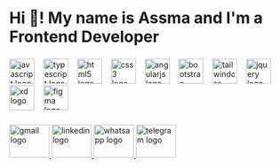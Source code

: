 <h1 align="left">Hi 👋! My name is Assma and I'm a Frontend Developer</h1>

###

<div align="left">
  <img src="https://cdn.jsdelivr.net/gh/devicons/devicon/icons/javascript/javascript-original.svg" height="45" alt="javascript logo"  />
  <img width="08" />
  <img src="https://cdn.jsdelivr.net/gh/devicons/devicon/icons/typescript/typescript-original.svg" height="45" alt="typescript logo"  />
  <img width="08" />
  <img src="https://cdn.jsdelivr.net/gh/devicons/devicon/icons/html5/html5-original.svg" height="45" alt="html5 logo"  />
  <img width="08" />
  <img src="https://cdn.jsdelivr.net/gh/devicons/devicon/icons/css3/css3-original.svg" height="45" alt="css3 logo"  />
  <img width="08" />
  <img src="https://cdn.jsdelivr.net/gh/devicons/devicon/icons/angularjs/angularjs-original.svg" height="45" alt="angularjs logo"  />
  <img width="08" />
  <img src="https://cdn.jsdelivr.net/gh/devicons/devicon/icons/bootstrap/bootstrap-original.svg" height="45" alt="bootstrap logo"  />
  <img width="08" />
  <img src="https://cdn.jsdelivr.net/gh/devicons/devicon/icons/tailwindcss/tailwindcss-original-wordmark.svg" height="45" alt="tailwindcss logo"  />
  <img width="08" />
  <img src="https://cdn.jsdelivr.net/gh/devicons/devicon/icons/jquery/jquery-original.svg" height="45" alt="jquery logo"  />
  <img width="08" />
  <img src="https://cdn.jsdelivr.net/gh/devicons/devicon/icons/xd/xd-plain.svg" height="45" alt="xd logo"  />
  <img width="08" />
  <img src="https://cdn.jsdelivr.net/gh/devicons/devicon/icons/figma/figma-original.svg" height="45" alt="figma logo"  />
</div>

###

<div align="left">
  <a href="assma.para41@gmail.com" target="_blank">
    <img src="https://raw.githubusercontent.com/maurodesouza/profile-readme-generator/master/src/assets/icons/social/gmail/default.svg" width="72" height="60" alt="gmail logo"  />
  </a>
  <a href="www.linkedin.com/in/assma-baziz" target="_blank">
    <img src="https://raw.githubusercontent.com/maurodesouza/profile-readme-generator/master/src/assets/icons/social/linkedin/default.svg" width="72" height="60" alt="linkedin logo"  />
  </a>
  <a href="+79779197013" target="_blank">
    <img src="https://raw.githubusercontent.com/maurodesouza/profile-readme-generator/master/src/assets/icons/social/whatsapp/default.svg" width="72" height="60" alt="whatsapp logo"  />
  </a>
  <a href="@Assma115" target="_blank">
    <img src="https://raw.githubusercontent.com/maurodesouza/profile-readme-generator/master/src/assets/icons/social/telegram/default.svg" width="72" height="60" alt="telegram logo"  />
  </a>
</div>

###

